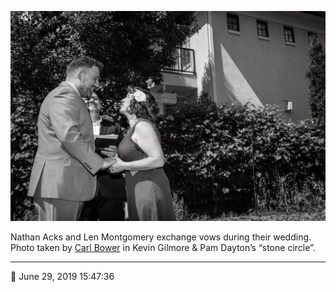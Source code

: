 ![Nathan Acks and Len Montgomery exchange vows](assets/2993a937c5801dd70666f6f8b6c78361.webp)

Nathan Acks and Len Montgomery exchange vows during their wedding. Photo taken by [Carl Bower](http://carlbowerphotos.com/) in Kevin Gilmore & Pam Dayton’s “stone circle”.

- - - -

<span aria-hidden="true">📅</span> June 29, 2019 15:47:36

